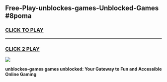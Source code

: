 
## Free-Play-unblockes-games-Unblocked-Games #8poma
<h3>
<a href="https://news.freeplayer.one?title=unblockes-games&ref=8M">CLICK TO PLAY</a></h3>
<hr>

<h3>
<a href="https://news.freeplayer.one?title=unblockes-games&ref=8M">CLICK 2 PLAY</a>
  
</h3>

<a href="https://news.freeplayer.one?title=unblockes-games&ref=8M"><img src="https://clearcache.store/games.png"></a>


**unblockes-games games unblocked: Your Gateway to Fun and Accessible Online Gaming**
